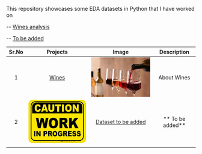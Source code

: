 
This repository showcases some EDA datasets in Python that I have worked on


-- [Wines analysis](#section1)<br>

-- [To be added](#section2)<br>









| Sr.No  | Projects  |  Image | Description  |
| :------------: | :------------: | :------------: | :------------: |
|  1 |  <a id=section1></a>[Wines](https://github.com/deepaksaldanha/EDA/tree/main/Wines "Wines") |[![Wines](https://raw.githubusercontent.com/deepaksaldanha/EDA/main/Wines/Images/wine.jpg "Wines")](https://raw.githubusercontent.com/deepaksaldanha/EDA/main/Wines/Images/wine.jpg "Wines")   |  About Wines |
|  2 |  [![To be added](https://raw.githubusercontent.com/deepaksaldanha/EDA/main/To%20be%20added/Images/WIP.jpg "To be added")](https://raw.githubusercontent.com/deepaksaldanha/EDA/main/To%20be%20added/Images/WIP.jpg "To be added")  |<a id=section2></a>[Dataset to be added](https://github.com/deepaksaldanha/EDA/tree/main/To%20be%20added "Dataset to be added")  |  ** To be added**|
|   |   |   |   |
